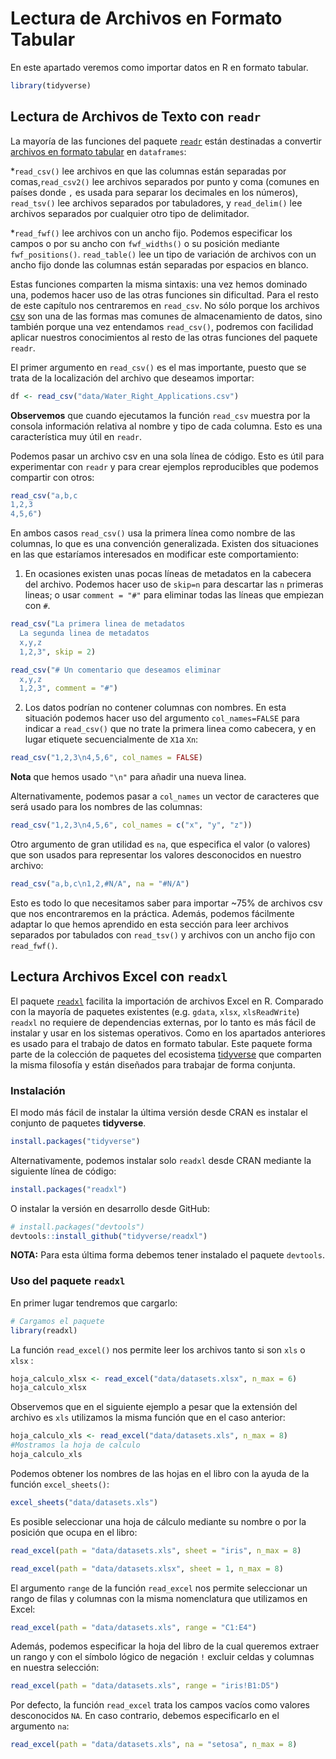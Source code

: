 



# Lectura de Archivos en Formato Tabular

En este apartado veremos como importar datos en R en formato tabular.



```r
library(tidyverse)
```

## Lectura de Archivos de Texto con `readr`

La mayoría de las funciones del paquete [`readr`](http://readr.tidyverse.org/) están destinadas a convertir [archivos en formato tabular](https://es.wikipedia.org/wiki/Valores_separados_por_comas) en `dataframes`:

*`read_csv()` lee archivos en que las columnas están separadas por comas,`read_csv2()` lee archivos separados por punto y coma (comunes en países donde `,` es usada para separar los decimales en los números),
`read_tsv()` lee archivos separados por tabuladores, y `read_delim()` lee archivos separados por cualquier otro tipo de delimitador.

*`read_fwf()` lee archivos con un ancho fijo. Podemos especificar los campos o por su ancho con `fwf_widths()` o su posición mediante `fwf_positions()`.
`read_table()` lee un tipo de variación de archivos con un ancho fijo donde las columnas están separadas por espacios en blanco.
  
Estas funciones comparten la misma sintaxis: una vez hemos dominado una,  podemos hacer uso de las otras funciones sin dificultad. Para el resto de este capítulo nos centraremos en `read_csv`.  No sólo porque los archivos [csv](https://es.wikipedia.org/wiki/Valores_separados_por_comas) son una de las formas mas comunes de almacenamiento de datos, sino también porque una vez entendamos `read_csv()`, podremos con facilidad aplicar nuestros conocimientos al resto de las otras funciones del paquete `readr`.

El primer argumento en `read_csv()` es el mas importante, puesto que se trata de la localización del archivo que deseamos importar:



```r
df <- read_csv("data/Water_Right_Applications.csv")
```

__Observemos__ que cuando ejecutamos la función `read_csv` muestra por la consola información relativa al nombre y tipo de cada columna. Esto es una característica muy útil en `readr`.
  
Podemos pasar un archivo csv en una sola línea de código. Esto es útil para experimentar con `readr` y para crear ejemplos reproducibles que podemos compartir con otros:



```r
read_csv("a,b,c
1,2,3
4,5,6")
```


En ambos casos `read_csv()` usa la primera línea como nombre de las columnas, lo que es una convención generalizada. Existen dos situaciones en las que estaríamos interesados en modificar este comportamiento:

1. En ocasiones existen unas pocas líneas de metadatos en la cabecera del archivo. Podemos hacer uso de `skip=n` para descartar las `n` primeras lineas; o usar `comment = "#"` para eliminar todas las líneas que empiezan con `#`.

    

```r
read_csv("La primera linea de metadatos
  La segunda linea de metadatos
  x,y,z
  1,2,3", skip = 2)
```


```r
read_csv("# Un comentario que deseamos eliminar
  x,y,z
  1,2,3", comment = "#")
```


2. Los datos podrían no contener columnas con nombres. En esta situación podemos hacer uso del argumento `col_names=FALSE` para indicar a `read_csv()` que no trate la primera linea como cabecera, y en lugar etiquete secuencialmente de `X1`a `Xn`:


```r
read_csv("1,2,3\n4,5,6", col_names = FALSE)
```

__Nota__ que hemos usado `"\n"` para añadir una nueva linea.

Alternativamente, podemos pasar a `col_names` un vector de caracteres que será      usado para los nombres de las columnas:
  

```r
read_csv("1,2,3\n4,5,6", col_names = c("x", "y", "z"))
```


Otro argumento de gran utilidad es `na`, que especifica el valor (o valores) que son usados para representar los valores desconocidos en nuestro archivo:


```r
read_csv("a,b,c\n1,2,#N/A", na = "#N/A")
```

Esto es todo lo que necesitamos saber para importar ~75% de archivos csv que nos encontraremos en la práctica. Además, podemos fácilmente adaptar lo que hemos aprendido en esta sección para leer archivos separados por tabulados con `read_tsv()` y archivos con un ancho fijo con `read_fwf()`.
  


## Lectura Archivos Excel con `readxl` 

El paquete [`readxl`](http://readxl.tidyverse.org/) facilita la importación de archivos Excel en R. Comparado con la mayoría de paquetes existentes (e.g. `gdata`, `xlsx`, `xlsReadWrite`) `readxl` no requiere de dependencias externas, por lo tanto es más fácil de instalar y usar en los sistemas operativos. Como en los apartados anteriores es usado para el trabajo de datos en formato tabular. Este paquete forma parte de la colección de paquetes del ecosistema [tidyverse](http://tidyverse.org/) que comparten la misma filosofía y están diseñados para trabajar de forma conjunta.

### Instalación

El modo más fácil de instalar la última versión desde CRAN es instalar el conjunto de paquetes __tidyverse__.


```r
install.packages("tidyverse")
```

Alternativamente, podemos instalar solo `readxl` desde CRAN mediante la siguiente línea de código:


```r
install.packages("readxl")
```

O instalar la versión en desarrollo desde GitHub:


```r
# install.packages("devtools")
devtools::install_github("tidyverse/readxl")
```

__NOTA:__ Para esta última forma debemos tener instalado el paquete `devtools`.


### Uso del paquete `readxl`

En primer lugar tendremos que cargarlo:


```r
# Cargamos el paquete
library(readxl)
```



La función `read_excel()` nos permite leer los archivos tanto si son `xls` o `xlsx` :



```r
hoja_calculo_xlsx <- read_excel("data/datasets.xlsx", n_max = 6)
hoja_calculo_xlsx
```


Observemos que en el siguiente ejemplo a pesar que la extensión del archivo es `xls` utilizamos la misma función que en el caso anterior:



```r
hoja_calculo_xls <- read_excel("data/datasets.xls", n_max = 8)
#Mostramos la hoja de calculo
hoja_calculo_xls
```



Podemos obtener los nombres de las hojas en el libro con la ayuda de la función `excel_sheets()`:


```r
excel_sheets("data/datasets.xls")
```


Es posible seleccionar una hoja de cálculo mediante su nombre o por la posición que ocupa en el libro:


```r
read_excel(path = "data/datasets.xls", sheet = "iris", n_max = 8)
```




```r
read_excel(path = "data/datasets.xlsx", sheet = 1, n_max = 8)
```


El argumento `range` de la función `read_excel` nos permite seleccionar un rango de filas y columnas con la misma nomenclatura que utilizamos en Excel:


```r
read_excel(path = "data/datasets.xls", range = "C1:E4")
```

Además, podemos especificar la hoja del libro de la cual queremos extraer un rango y con el símbolo lógico de negación `!` excluir celdas y columnas en nuestra selección:


```r
read_excel(path = "data/datasets.xls", range = "iris!B1:D5")
```

Por defecto, la función `read_excel` trata los campos vacíos como valores desconocidos `NA`. En caso contrario, debemos especificarlo en el argumento `na`:


```r
read_excel(path = "data/datasets.xls", na = "setosa", n_max = 8)
```

























